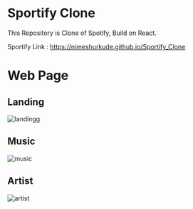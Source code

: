 # Sportify Clone

This Repository is Clone of Spotify, Build on React.

Sportify Link : https://nimeshurkude.github.io/Sportify_Clone


# Web Page

## Landing
![landingg](https://user-images.githubusercontent.com/112500211/213858967-f0a1fb55-609b-4bd5-b564-9e4659edce91.png)

## Music
![music](https://user-images.githubusercontent.com/112500211/213858973-82d19c11-47b0-49dc-8c3a-6d6178efa44d.png)

## Artist
![artist](https://user-images.githubusercontent.com/112500211/213858978-40fbbfd4-c237-46bd-a913-3a2bb2b031fa.png)
